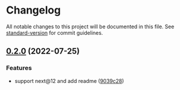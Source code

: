 # Changelog

All notable changes to this project will be documented in this file. See [standard-version](https://github.com/conventional-changelog/standard-version) for commit guidelines.

## [0.2.0](https://github.com/itibbers/next-with-stylus/compare/v0.1.0...v0.2.0) (2022-07-25)


### Features

* support next@12 and add readme ([9039c28](https://github.com/itibbers/next-with-stylus/commit/9039c2836d7c77c7b5afb8408fe7aaddf4177003))
